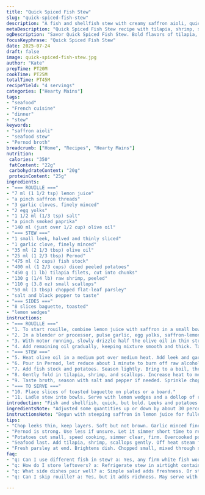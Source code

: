 ```yaml
---
title: "Quick Spiced Fish Stew"
slug: "quick-spiced-fish-stew"
description: "A fish and shellfish stew with creamy saffron aioli, quick to prepare. Uses tilapia, shrimp, and scallops simmered with leeks, potatoes, and Pernod-flavored broth. Served with toasted baguette slices and lemon wedges. Rouille made with garlic, egg yolks, lemon, and saffron oil. Slightly altered quantities and added smoked paprika for warmth. Steps reorganized to speed up cooking with short simmering and resting times. A simple, hearty main course free of nuts and dairy."
metaDescription: "Quick Spiced Fish Stew recipe with tilapia, shrimp, scallops. Creamy saffron aioli, hearty, nut-free, simple yet rich."
ogDescription: "Savor Quick Spiced Fish Stew. Bold flavors of tilapia, shrimp, scallops paired with saffron aioli. Perfect for a hearty meal."
focusKeyphrase: "Quick Spiced Fish Stew"
date: 2025-07-24
draft: false
image: quick-spiced-fish-stew.jpg
author: "Kate"
prepTime: PT20M
cookTime: PT25M
totalTime: PT45M
recipeYield: "4 servings"
categories: ["Hearty Mains"]
tags:
- "seafood"
- "French cuisine"
- "dinner"
- "stew"
keywords:
- "saffron aioli"
- "seafood stew"
- "Pernod broth"
breadcrumb: ["Home", "Recipes", "Hearty Mains"]
nutrition: 
 calories: "350"
 fatContent: "22g"
 carbohydrateContent: "20g"
 proteinContent: "25g"
ingredients:
- "=== ROUILLE ==="
- "7 ml (1 1/2 tsp) lemon juice"
- "a pinch saffron threads"
- "3 garlic cloves, finely minced"
- "2 egg yolks"
- "1 1/2 ml (1/3 tsp) salt"
- "a pinch smoked paprika"
- "140 ml (just over 1/2 cup) olive oil"
- "=== STEW ==="
- "1 small leek, halved and thinly sliced"
- "1 garlic clove, finely minced"
- "35 ml (2 1/3 tbsp) olive oil"
- "25 ml (1 2/3 tbsp) Pernod"
- "475 ml (2 cups) fish stock"
- "400 ml (1 2/3 cups) diced peeled potatoes"
- "450 g (1 lb) tilapia filets, cut into chunks"
- "130 g (1/4 lb) raw shrimp, peeled"
- "110 g (3.8 oz) small scallops"
- "50 ml (3 tbsp) chopped flat-leaf parsley"
- "salt and black pepper to taste"
- "=== SIDES ==="
- "8 slices baguette, toasted"
- "lemon wedges"
instructions:
- "=== ROUILLE ==="
- "1. To start rouille, combine lemon juice with saffron in a small bowl. Let steep few minutes."
- "2. In a blender or processor, pulse garlic, egg yolks, saffron-lemon mixture, salt, and smoked paprika into a paste."
- "3. With motor running, slowly drizzle half the olive oil in thin stream until thick and creamy like mayonnaise forms."
- "4. Add remaining oil gradually, keeping mixture smooth and thick. Taste and adjust seasoning. Chill until serving."
- "=== STEW ==="
- "5. Heat olive oil in a medium pot over medium heat. Add leek and garlic, sauté 3 minutes or until soft but not browned. Season with salt and pepper."
- "6. Pour in Pernod, let reduce about 1 minute to burn off raw alcohol."
- "7. Add fish stock and potatoes. Season lightly. Bring to a boil, then reduce heat to low, cover and simmer 10 minutes until potatoes are tender but firm."
- "8. Gently fold in tilapia, shrimp, and scallops. Increase heat to medium-high until just boiling. Cover and remove from heat immediately. Let rest covered 6 minutes so seafood finishes cooking through steam."
- "9. Taste broth, season with salt and pepper if needed. Sprinkle chopped parsley over stew."
- "=== TO SERVE ==="
- "10. Place slices of toasted baguette on plates or a board."
- "11. Ladle stew into bowls. Serve with lemon wedges and a dollop of rouille spread on bread if desired."
introduction: "Fish and shellfish, quick, but bold. Leeks and potatoes simmered with Pernod-flavored broth. Saffron and smoked paprika twist the usual. Rouille aioli makes it rich—garlic, lemon, egg yolks, thick olive oil emulsion. Toasted baguette slices for crunch, lemon wedges for tartness. No dairy, no nuts—a light meal that feels lush. Speeds through prep and cooking, just under 45 minutes. Layers of flavor, simple technique. Steaming seafood finishes quietly off heat. A stew, but different. Rustic but refined. Herbs and spices played differently. No waiting long for potatoes to mush. Sharp acidity. Creamy heat. Handles four hungry mouths easily. A weekday meal with a French flare. No fuss but not bland."
ingredientsNote: "Adjusted some quantities up or down by about 30 percent for a balanced portion size and texture. Substituted smoked paprika instead of cayenne to add a milder smoky warmth rather than sharp heat. Reduced the Pernod amount slightly to avoid overpowering liquor notes in the broth. Potatoes diced smaller for faster cooking. Increased garlic a bit in rouille, less salt for seasoning flexibility later. Olive oil good quality, fruity and fresh, important to the rouille creaminess. Parsley added at the end for freshness and color, cut into small pieces for better integration. Baguette slices toasted to golden, crisp but still soft inside. Lemons quartered thin for easy squeezing, adding brightness."
instructionsNote: "Begun with steeping saffron in lemon juice for fuller infusion. Rouille made early, thickened steadily with slow oil drizzle like making mayonnaise. Refrigeration helps flavors meld and texture fix. Sauté leeks softly without browning to keep sweetness. Pernod added then reduced to keep aroma but evaporate harshness. Simmer potatoes covered to speed tenderness without overcooking. Seafood added last and cooked gently closed off heat for even doneness—avoids rubbery texture. Final seasoning after seafood cooks to balance salt perfectly. Parsley scattered after off-heat rest to keep fresh herb character visible. Bread toasted separately to maintain crunch; rouille slathered tableside to avoid sogginess. Lemon wedges optional squeeze. Simple plating, but layered flavors through timing and blend of ingredients."
tips:
- "Chop leeks thin, keep layers. Soft but not brown. Garlic minced fine for rouille. Helps broth flavor pop."
- "Pernod is strong. Use less if unsure. Let it simmer short time to reduce raw flavor and harshness."
- "Potatoes cut small, speed cooking, simmer clear, firm. Overcooked potatoes mushy. Watch closely, taste for doneness."
- "Seafood last. Add tilapia, shrimp, scallops gently. Off heat steam finishes cooking, keeps seafood tender. No rubbery texture."
- "Fresh parsley at end. Brightens dish. Chopped small, mixed through stew. Enhances color and flavor, easy integration."
faq:
- "q: Can I use different fish in stew? a: Yes, any firm white fish works. Cod or haddock is good. Adjust cooking times as needed."
- "q: How do I store leftovers? a: Refrigerate stew in airtight containers. Consume within three days. Can freeze, but texture changes."
- "q: What side dishes pair well? a: Simple salad adds freshness. Or steamed veggies for color and nutrients. Rice could work."
- "q: Can I skip rouille? a: Yes, but it adds richness. May serve with other dips or simply lemon for tangy flavor. Still delicious."

---
```

